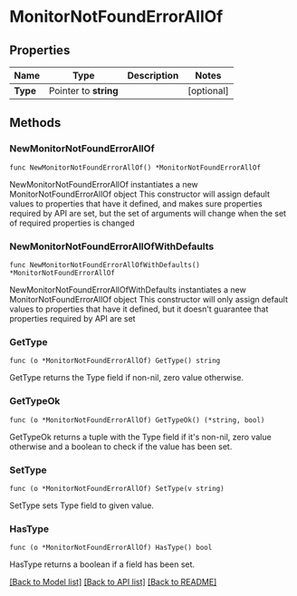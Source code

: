 # MonitorNotFoundErrorAllOf

## Properties

Name | Type | Description | Notes
------------ | ------------- | ------------- | -------------
**Type** | Pointer to **string** |  | [optional] 

## Methods

### NewMonitorNotFoundErrorAllOf

`func NewMonitorNotFoundErrorAllOf() *MonitorNotFoundErrorAllOf`

NewMonitorNotFoundErrorAllOf instantiates a new MonitorNotFoundErrorAllOf object
This constructor will assign default values to properties that have it defined,
and makes sure properties required by API are set, but the set of arguments
will change when the set of required properties is changed

### NewMonitorNotFoundErrorAllOfWithDefaults

`func NewMonitorNotFoundErrorAllOfWithDefaults() *MonitorNotFoundErrorAllOf`

NewMonitorNotFoundErrorAllOfWithDefaults instantiates a new MonitorNotFoundErrorAllOf object
This constructor will only assign default values to properties that have it defined,
but it doesn't guarantee that properties required by API are set

### GetType

`func (o *MonitorNotFoundErrorAllOf) GetType() string`

GetType returns the Type field if non-nil, zero value otherwise.

### GetTypeOk

`func (o *MonitorNotFoundErrorAllOf) GetTypeOk() (*string, bool)`

GetTypeOk returns a tuple with the Type field if it's non-nil, zero value otherwise
and a boolean to check if the value has been set.

### SetType

`func (o *MonitorNotFoundErrorAllOf) SetType(v string)`

SetType sets Type field to given value.

### HasType

`func (o *MonitorNotFoundErrorAllOf) HasType() bool`

HasType returns a boolean if a field has been set.


[[Back to Model list]](../README.md#documentation-for-models) [[Back to API list]](../README.md#documentation-for-api-endpoints) [[Back to README]](../README.md)


